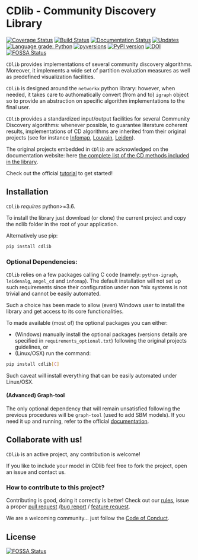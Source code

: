 # CDlib - Community Discovery Library
[![Coverage Status](https://coveralls.io/repos/github/GiulioRossetti/cdlib/badge.svg?branch=master)](https://coveralls.io/github/GiulioRossetti/cdlib?branch=master)
[![Build Status](https://travis-ci.org/GiulioRossetti/cdlib.svg?branch=master)](https://travis-ci.org/GiulioRossetti/cdlib)
[![Documentation Status](https://readthedocs.org/projects/cdlib/badge/?version=latest)](http://cdlib.readthedocs.io/en/latest/?badge=latest)
[![Updates](https://pyup.io/repos/github/GiulioRossetti/cdlib/shield.svg)](https://pyup.io/repos/github/GiulioRossetti/cdlib/)
[![Language grade: Python](https://img.shields.io/lgtm/grade/python/g/GiulioRossetti/nclib.svg?logo=lgtm&logoWidth=18)](https://lgtm.com/projects/g/GiulioRossetti/nclib/context:python)
[![pyversions](https://img.shields.io/pypi/pyversions/cdlib.svg)](https://badge.fury.io/py/cdlib)
[![PyPI version](https://badge.fury.io/py/cdlib.svg)](https://badge.fury.io/py/cdlib)
[![DOI](https://zenodo.org/badge/159944561.svg)](https://zenodo.org/badge/latestdoi/159944561)
[![FOSSA Status](https://app.fossa.io/api/projects/git%2Bgithub.com%2FGiulioRossetti%2Fcdlib.svg?type=shield)](https://app.fossa.io/projects/git%2Bgithub.com%2FGiulioRossetti%2Fcdlib?ref=badge_shield)


``CDlib`` provides implementations of several community discovery algorithms.
Moreover, it implements a wide set of partition evaluation measures as well as predefined visualization facilities.

``CDlib`` is designed around the ``networkx`` python library: however, when needed, it takes care to authomatically convert (from and to) ``igraph`` object so to provide an abstraction on specific algorithm implementations to the final user.

``CDlib`` provides a standardized input/output facilities for several Community Discovery algorithms: whenever possible, to guarantee literature coherent results, implementations of CD algorithms are inherited from their original projects (see for instance [Infomap](https://pypi.org/project/infomap/),
[Louvain](https://github.com/taynaud/python-louvain), [Leiden](https://github.com/vtraag/leidenalg)).

The original projects embedded in `CDlib` are acknowledged on the documentation website: 
here [the complete list of the CD methods included in the library](https://cdlib.readthedocs.io/en/latest/bibliography.html).

Check out the official [tutorial](https://colab.research.google.com/github/KDDComplexNetworkAnalysis/CNA_Tutorials/blob/master/CDlib.ipynb) to get started!

## Installation

``CDlib`` *requires* python>=3.6.

To install the library just download (or clone) the current project and copy the ndlib folder in the root of your application.

Alternatively use pip:
```bash
pip install cdlib
```

### Optional Dependencies:
``CDlib`` relies on a few packages calling C code (namely: ``python-igraph``, ``leidenalg``, ``angel_cd`` and ``infomap``).
The default installation will not set up such requirements since their configuration under non *nix systems is not trivial and cannot be easily automated.

Such a choice has been made to allow (even) Windows user to install the library and get access to its core functionalities. 

To made available (most of) the optional packages you can either:

- (Windows) manually install the optional packages (versions details are specified in ``requirements_optional.txt``) following the original projects guidelines, or
- (Linux/OSX) run the command:

```bash
pip install cdlib[C]
```

Such caveat will install everything that can be easily automated under Linux/OSX. 

#### (Advanced) Graph-tool
The only optional dependency that will remain unsatisfied following the previous procedures will be ``graph-tool`` (used to add SBM models). 
If you need it up and running, refer to the official [documentation](https://git.skewed.de/count0/graph-tool/wikis/installation-instructions).

## Collaborate with us!

``CDlib`` is an active project, any contribution is welcome!

If you like to include your model in CDlib feel free to fork the project, open an issue and contact us.

### How to contribute to this project?

Contributing is good, doing it correctly is better! Check out our [rules](https://github.com/GiulioRossetti/cdlib/blob/master/.github/CONTRIBUTING.md), issue a proper [pull request](https://github.com/GiulioRossetti/cdlib/blob/master/.github/PULL_REQUEST_TEMPLATE.md) /[bug report](https://github.com/GiulioRossetti/cdlib/blob/master/.github/ISSUE_TEMPLATE/bug_report.md) / [feature request](https://github.com/GiulioRossetti/cdlib/blob/master/.github/ISSUE_TEMPLATE/feature_request.md).

We are a welcoming community... just follow the [Code of Conduct](https://github.com/GiulioRossetti/cdlib/blob/master/.github/CODE_OF_CONDUCT.md).


## License
[![FOSSA Status](https://app.fossa.io/api/projects/git%2Bgithub.com%2FGiulioRossetti%2Fcdlib.svg?type=large)](https://app.fossa.io/projects/git%2Bgithub.com%2FGiulioRossetti%2Fcdlib?ref=badge_large)
